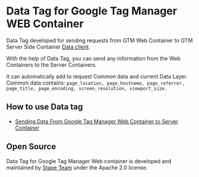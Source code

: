 # Data Tag for Google Tag Manager WEB Container

Data Tag developed for sending requests from GTM Web Container to GTM Server Side Container [Data client](https://github.com/stape-io/data-client).

With the help of Data Tag, you can send any information from the Web Containers to the Server Containers.

It can automatically add to request Common data and current Data Layer.
Common data contains: `page_location, page_hostname, page_referrer, page_title, page_encoding, screen_resolution, viewport_size.`


## How to use Data tag

- [Sending Data From Google Tag Manager Web Container to Server Container](https://stape.io/sending-data-from-google-tag-manager-web-container-to-the-server-container/)

## Open Source

Data Tag for Google Tag Manager Web container is developed and maintained by [Stape Team](https://stape.io/) under the Apache 2.0 license.

